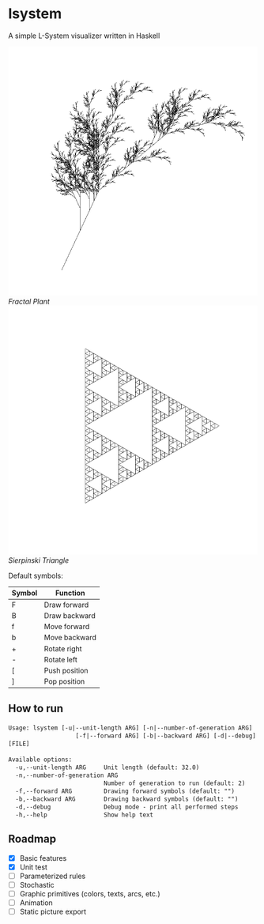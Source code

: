 # lsystem

A simple L-System visualizer written in Haskell

![Fractal plant](./img/fern.png)
*Fractal Plant*
![Fractal plant](./img/sierpinski.png)
*Sierpinski Triangle*



Default symbols:

| Symbol | Function      |
| ------ | ------------- |
| F      | Draw forward  |
| B      | Draw backward |
| f      | Move forward  |
| b      | Move backward |
| +      | Rotate right  |
| -      | Rotate left   |
| [      | Push position |
| ]      | Pop position  |

## How to run

```text
Usage: lsystem [-u|--unit-length ARG] [-n|--number-of-generation ARG] 
                   [-f|--forward ARG] [-b|--backward ARG] [-d|--debug] [FILE]

Available options:
  -u,--unit-length ARG     Unit length (default: 32.0)
  -n,--number-of-generation ARG
                           Number of generation to run (default: 2)
  -f,--forward ARG         Drawing forward symbols (default: "")
  -b,--backward ARG        Drawing backward symbols (default: "")
  -d,--debug               Debug mode - print all performed steps
  -h,--help                Show help text
```

## Roadmap

- [x] Basic features
- [x] Unit test
- [ ] Parameterized rules
- [ ] Stochastic
- [ ] Graphic primitives (colors, texts, arcs, etc.)
- [ ] Animation
- [ ] Static picture export
